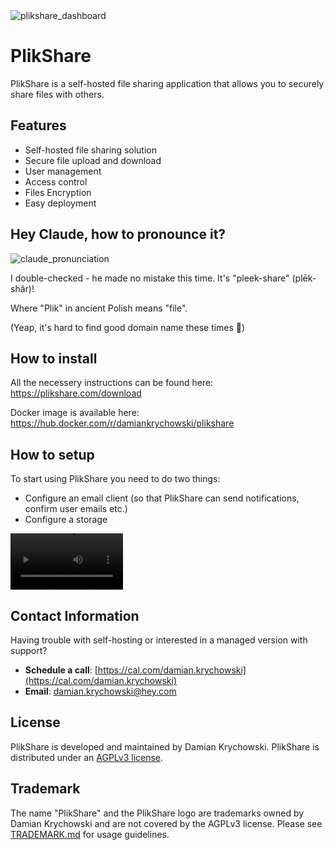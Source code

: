 <img alt="plikshare_dashboard" src="https://github.com/damian-krychowski/plikshare/blob/main/assets/dashboard_printscreen.png">

# PlikShare

PlikShare is a self-hosted file sharing application that allows you to securely share files with others.

## Features

- Self-hosted file sharing solution
- Secure file upload and download
- User management
- Access control
- Files Encryption
- Easy deployment

## Hey Claude, how to pronounce it?
![claude_pronunciation](https://github.com/damian-krychowski/plikshare/blob/main/assets/how_to_pronounce.png)

I double-checked - he made no mistake this time. It's "pleek-share" (plēk-shâr)!

Where "Plik" in ancient Polish means "file".

(Yeap, it's hard to find good domain name these times 🥲)

## How to install

All the necessery instructions can be found here: https://plikshare.com/download

Docker image is available here: https://hub.docker.com/r/damiankrychowski/plikshare

## How to setup

To start using PlikShare you need to do two things: 
- Configure an email client (so that PlikShare can send notifications, confirm user emails etc.)
- Configure a storage

<video src='https://github.com/user-attachments/assets/4a599cb3-13f4-4676-89bb-6734358bee25' width=180></video>

## Contact Information
Having trouble with self-hosting or interested in a managed version with support?
- **Schedule a call**: [https://cal.com/damian.krychowski](https://cal.com/damian.krychowski)
- **Email**: damian.krychowski@hey.com

## License

PlikShare is developed and maintained by Damian Krychowski.
PlikShare is distributed under
an [AGPLv3 license](https://github.com/damian-krychowski/plikshare/blob/main/LICENSE).

## Trademark

The name "PlikShare" and the PlikShare logo are trademarks owned by Damian Krychowski and are not covered by the AGPLv3 license. Please see [TRADEMARK.md](https://github.com/damian-krychowski/plikshare/blob/main/TRADEMARK.md) for usage guidelines.

